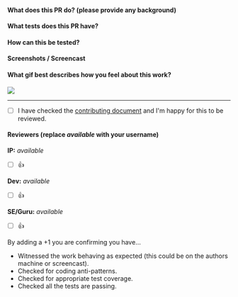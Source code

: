 #### What does this PR do? (please provide any background)


#### What tests does this PR have?


#### How can this be tested?


#### Screenshots / Screencast


#### What gif best describes how you feel about this work?
![](url)

---

- [ ] I have checked the [contributing document](../blob/master/CONTRIBUTING.md) and I'm happy for this to be reviewed.

#### Reviewers (replace _available_ with your username)

**IP:** _available_
- [ ] :+1:

**Dev:** _available_
- [ ] :+1:

**SE/Guru:** _available_
- [ ] :+1:

By adding a +1 you are confirming you have...
- Witnessed the work behaving as expected (this could be on the authors machine or screencast).
- Checked for coding anti-patterns.
- Checked for appropriate test coverage.
- Checked all the tests are passing.
